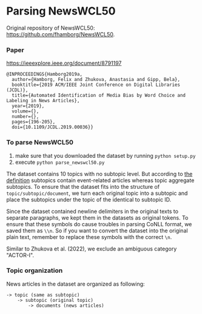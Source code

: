# Parsing NewsWCL50

Original repository of NewsWCL50: https://github.com/fhamborg/NewsWCL50. 

### Paper
https://ieeexplore.ieee.org/document/8791197 

```
@INPROCEEDINGS{Hamborg2019a,
  author={Hamborg, Felix and Zhukova, Anastasia and Gipp, Bela},
  booktitle={2019 ACM/IEEE Joint Conference on Digital Libraries (JCDL)}, 
  title={Automated Identification of Media Bias by Word Choice and Labeling in News Articles}, 
  year={2019},
  volume={},
  number={},
  pages={196-205},
  doi={10.1109/JCDL.2019.00036}}
```

### To parse NewsWCL50
1) make sure that you downloaded the dataset by running ```python setup.py``` 
2) execute ```python parse_newswcl50.py``` 

The dataset contains 10 topics with no subtopic level. But according to [the definition](README.md) subtopics contain 
event-related articles whereas topic aggregate subtopics. To ensure that the dataset fits into the structure of ```topic/subtopic/document```,
we turn each original topic into a subtopic and place the subtopics under the topic of the identical to subtopic ID. 

Since the dataset contained newline delimiters in the original texts to separate paragraphs, we kept them in the datasets as original tokens. 
To ensure that these symbols do cause troubles in parsing CoNLL format, we saved them as ```\\n```. So if you want to 
convert the dataset into the original plain text, remember to replace these symbols with the correct ```\n```. 

Similar to Zhukova et al. (2022), we exclude an ambiguous category "ACTOR-I". 


### Topic organization
News articles in the dataset are organized as following:
```
-> topic (same as subtopic)
    -> subtopic (original topic)
        -> documents (news articles)
   ```
